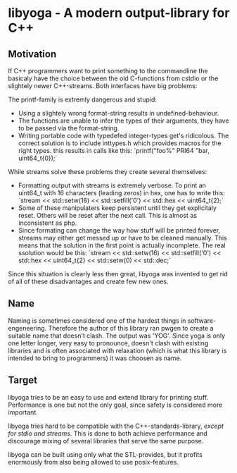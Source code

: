 
libyoga - A modern output-library for C++
=========================================


Motivation
----------
If C++ programmers want to print something to the commandline the basicaly have the choice between
the old C-functions from cstdio or the slightely newer C++-streams. Both interfaces have big problems:

The printf-family is extremly dangerous and stupid:
* Using a slightely wrong format-string results in undefined-behaviour.
* The functions are unable to infer the types of their arguments, they have to be passed via
	the format-string.
* Writing portable code with typedefed integer-types get's ridicolous. The correct solution is to
	include inttypes.h which provides macros for the right types. this results in calls like
	this: ´printf("foo%" PRI64 "bar, uint64_t{0});´


While streams solve these problems they create several themselves:
* Formatting output with streams is extremely verbose. To print an uint64\_t with 16 characters
	(leading zeros) in hex, one has to write this:
	´stream << std::setw(16) << std::setfill('0') << std::hex << uint64_t{2};´
* Some of these manipulaters keep persistent until they get explicitaly reset. Others will be reset
	after the next call. This is almost as inconsistent as php.
* Since formating can change the way how stuff will be printed forever, streams may either get messed
	up or have to be cleaned manually. This means that the solution in the first point is actually
	incomplete. The real ssolution would be this:
	´stream << std::setw(16) << std::setfill('0') << std::hex << uint64_t{2} << std::setw(0) << std::dec;´

Since this situation is clearly less then great, libyoga was invented to get rid of all of these
disadvantages and create few new ones.

Name
----

Naming is sometimes considered one of the hardest things in software-engeneering. Therefore the author
of this library ran pwgen to create a suitable name that doesn't clash. The output was 'YOG'. Since
yoga is only one letter longer, very easy to pronounce, doesn't clash with existing libraries and is
often associated with relaxation (which is what this library is intended to bring to programmers) it
was choosen as name.

Target
------

libyoga tries to be an easy to use and extend library for printing stuff. Performance is one but not
the only goal, since safety is considered more important.

libyoga tries hard to be compatible with the C++-standards-library, *except for stdio and streams*.
This is done to both achieve performance and discourage mixing of several libraries that serve the same
purpose.

libyoga can be built using only what the STL-provides, but it profits enormously from also being
allowed to use posix-features.
